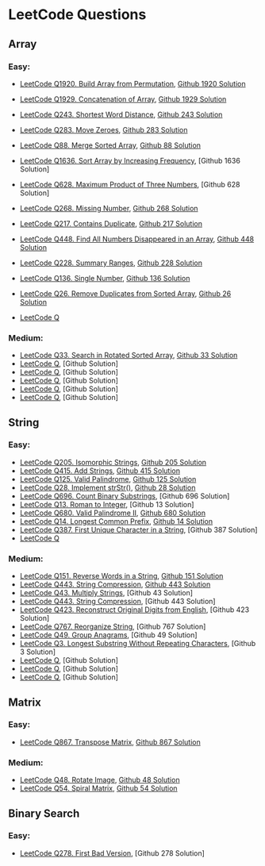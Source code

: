 # LeetCode Questions

## Array
### Easy:
- [LeetCode Q1920. Build Array from Permutation](https://leetcode.com/problems/build-array-from-permutation/),
  [Github 1920 Solution](https://github.com/ShuxinLi05/Leetcode/blob/main/Array/BuildArrayfromPermutation/src/com/company/Main.java)
- [LeetCode Q1929. Concatenation of Array](https://leetcode.com/problems/concatenation-of-array/),
  [Github 1929 Solution](https://github.com/ShuxinLi05/Leetcode/blob/main/Array/ConcatenationOfArray/src/com/company/Main.java)
- [LeetCode Q243. Shortest Word Distance](https://leetcode.com/problems/shortest-word-distance/),
  [Github 243 Solution](https://github.com/ShuxinLi05/Leetcode/blob/main/Array/ShortestWordDistance/src/com/company/Main.java)
- [LeetCode Q283. Move Zeroes](https://leetcode.com/problems/move-zeroes/),
  [Github 283 Solution](https://github.com/ShuxinLi05/Leetcode/blob/main/Array/MoveZeroes/src/com/company/Main.java)
- [LeetCode Q88. Merge Sorted Array](https://leetcode.com/problems/merge-sorted-array/),
  [Github 88 Solution](https://github.com/ShuxinLi05/Leetcode/blob/main/Array/MergeSortedArray/src/com/company/Main.java)
- [LeetCode Q1636. Sort Array by Increasing Frequency](https://leetcode.com/problems/sort-array-by-increasing-frequency/),
  [Github 1636 Solution]
- [LeetCode Q628. Maximum Product of Three Numbers](https://leetcode.com/problems/maximum-product-of-three-numbers/),
  [Github 628 Solution]
- [LeetCode Q268. Missing Number](https://leetcode.com/problems/missing-number/),
  [Github 268 Solution](https://github.com/ShuxinLi05/Leetcode/blob/main/Array/MissingNumber/src/com/company/Main.java)
- [LeetCode Q217. Contains Duplicate](https://leetcode.com/problems/contains-duplicate/),
  [Github 217 Solution](https://github.com/ShuxinLi05/Leetcode/blob/main/Array/ContainDuplicate/src/com/company/Main.java)
- [LeetCode Q448. Find All Numbers Disappeared in an Array](https://leetcode.com/problems/find-all-numbers-disappeared-in-an-array/),
  [Github 448 Solution](https://github.com/ShuxinLi05/Leetcode/blob/main/Array/FindAllNumbersDisaInArray/src/com/company/Main.java)
- [LeetCode Q228. Summary Ranges](https://leetcode.com/problems/summary-ranges/),
  [Github 228 Solution](https://github.com/ShuxinLi05/Leetcode/blob/main/Array/SummaryRanges/src/com/company/Main.java)
- [LeetCode Q136. Single Number](https://leetcode.com/problems/single-number/),
  [Github 136 Solution](https://github.com/ShuxinLi05/Leetcode/blob/main/Array/SingleNumber/src/com/company/Main.java)
- [LeetCode Q26. Remove Duplicates from Sorted Array](https://leetcode.com/problems/remove-duplicates-from-sorted-array/),
  [Github 26 Solution](https://github.com/ShuxinLi05/Leetcode/blob/main/Array/RemoveDuplicateFromSortedArray/src/com/company/Main.java)

- [LeetCode Q]()

### Medium:
- [LeetCode Q33. Search in Rotated Sorted Array](https://leetcode.com/problems/search-in-rotated-sorted-array/),
  [Github 33 Solution](https://github.com/ShuxinLi05/Leetcode/blob/main/Array/SearchinRotatedSortedArray/src/com/company/Main.java)
- [LeetCode Q](),
  [Github  Solution]
- [LeetCode Q](),
  [Github  Solution]
- [LeetCode Q](),
  [Github  Solution]
- [LeetCode Q](),
  [Github  Solution]
- [LeetCode Q](),
  [Github  Solution]

## String
### Easy:
- [LeetCode Q205. Isomorphic Strings](https://leetcode.com/problems/isomorphic-strings/),
  [Github 205 Solution](https://github.com/ShuxinLi05/Leetcode/blob/main/String/IsomorphicString/src/com/company/Main.java)
- [LeetCode Q415. Add Strings](https://leetcode.com/problems/add-strings/),
  [Github 415 Solution](https://github.com/ShuxinLi05/Leetcode/blob/main/String/AddString/src/com/company/Main.java)
- [LeetCode Q125. Valid Palindrome](https://leetcode.com/problems/valid-palindrome/),
  [Github 125 Solution](https://github.com/ShuxinLi05/Leetcode/blob/main/String/ValidPalindrome/src/com/company/Main.java)
- [LeetCode Q28. Implement strStr()](https://leetcode.com/problems/implement-strstr/),
  [Github 28 Solution](https://github.com/ShuxinLi05/Leetcode/blob/main/String/ImplementStr/src/com/company/Main.java)
- [LeetCode Q696. Count Binary Substrings](https://leetcode.com/problems/count-binary-substrings/),
  [Github 696 Solution]
- [LeetCode Q13. Roman to Integer](https://leetcode.com/problems/roman-to-integer/),
  [Github 13 Solution]
- [LeetCode Q680. Valid Palindrome II](https://leetcode.com/problems/valid-palindrome-ii/),
  [Github 680 Solution](https://github.com/ShuxinLi05/Leetcode/blob/main/String/ValidPalindromeII/src/com/company/Main.java)
- [LeetCode Q14. Longest Common Prefix](https://leetcode.com/problems/longest-common-prefix/),
  [Github 14 Solution](https://github.com/ShuxinLi05/Leetcode/blob/main/String/LongestCommonPrefix/src/com/company/Main.java)
- [LeetCode Q387. First Unique Character in a String](https://leetcode.com/problems/first-unique-character-in-a-string/),
  [Github 387 Solution]
- [LeetCode Q]()

### Medium:
- [LeetCode Q151. Reverse Words in a String](https://leetcode.com/problems/reverse-words-in-a-string/),
  [Github 151 Solution](https://github.com/ShuxinLi05/Leetcode/blob/main/String/ReverseWordsInAString/src/com/company/Main.java)
- [LeetCode Q443. String Compression](https://leetcode.com/problems/string-compression/),
  [Github 443 Solution](https://github.com/ShuxinLi05/Leetcode/blob/main/String/StringCompression/src/com/company/Main.java)
- [LeetCode Q43. Multiply Strings](https://leetcode.com/problems/multiply-strings/),
  [Github 43 Solution]
- [LeetCode Q443. String Compression](https://leetcode.com/problems/string-compression/),
  [Github 443 Solution]
- [LeetCode Q423. Reconstruct Original Digits from English](https://leetcode.com/problems/reconstruct-original-digits-from-english/),
  [Github 423 Solution]
- [LeetCode Q767. Reorganize String](https://leetcode.com/problems/reorganize-string/),
  [Github 767 Solution]
- [LeetCode Q49. Group Anagrams](https://leetcode.com/problems/group-anagrams/),
  [Github 49 Solution]
- [LeetCode Q3. Longest Substring Without Repeating Characters](https://leetcode.com/problems/longest-substring-without-repeating-characters/),
  [Github 3 Solution]
- [LeetCode Q](),
  [Github  Solution]
- [LeetCode Q](),
  [Github  Solution]
- [LeetCode Q](),
  [Github  Solution]

## Matrix
### Easy:
- [LeetCode Q867. Transpose Matrix](https://leetcode.com/problems/transpose-matrix/),
  [Github 867 Solution](https://github.com/ShuxinLi05/Leetcode/blob/main/Matrix/TransposeMatrix/src/com/company/Main.java)


### Medium:
- [LeetCode Q48. Rotate Image](https://leetcode.com/problems/rotate-image/),
  [Github 48 Solution](https://github.com/ShuxinLi05/Leetcode/blob/main/Matrix/RotateImage/src/com/company/Main.java)
- [LeetCode Q54. Spiral Matrix](https://leetcode.com/problems/spiral-matrix/),
  [Github 54 Solution](https://github.com/ShuxinLi05/Leetcode/blob/main/Matrix/SpiralMatrix/src/com/company/Main.java)

## Binary Search
### Easy:
- [LeetCode Q278. First Bad Version](https://leetcode.com/problems/first-bad-version/),
  [Github 278 Solution]




